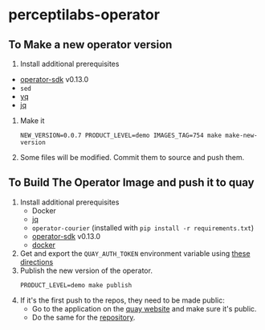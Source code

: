 # perceptilabs-operator

## To Make a new operator version


1. Install additional prerequisites
  * [operator-sdk](https://github.com/operator-framework/operator-sdk) v0.13.0
  * `sed`
  * [yq](https://github.com/mikefarah/yq)
  * [jq](https://stedolan.github.io/jq/download/)

1. Make it
    ```
    NEW_VERSION=0.0.7 PRODUCT_LEVEL=demo IMAGES_TAG=754 make make-new-version
    ```
1. Some files will be modified. Commit them to source and push them.

## To Build The Operator Image and push it to quay

1. Install additional prerequisites
    * Docker
    * [jq](https://stedolan.github.io/jq/download/)
    * `operator-courier` (installed with `pip install -r requirements.txt`)
    * [operator-sdk](https://github.com/operator-framework/operator-sdk)
      v0.13.0
    * [docker](https://www.docker.com/get-started)
1. Get and export the `QUAY_AUTH_TOKEN` environment variable using [these directions](https://github.com/operator-framework/operator-courier#authentication)
1. Publish the new version of the operator.
    ```
    PRODUCT_LEVEL=demo make publish
    ```
1. If it's the first push to the repos, they need to be made public:
    * Go to the application on the [quay website](https://quay.io/application/perceptilabs/perceptilabs-operator-demo?tab=settings) and make sure it's public.
    * Do the same for the [repository](https://quay.io/repository/perceptilabs/perceptilabs-operator?tab=settings).
